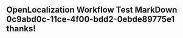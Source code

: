 <properties
ms.topic="hero-topic"
ms.test1="hero-topic"
ms.test2="test"/>

## OpenLocalization Workflow Test MarkDown 0c9abd0c-11ce-4f00-bdd2-0ebde89775e1 thanks!
